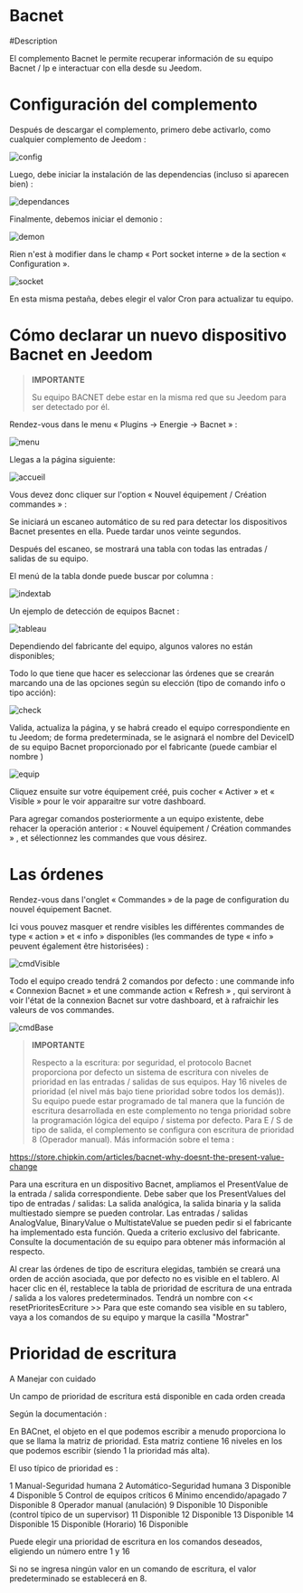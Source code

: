 # Bacnet

#Description

El complemento Bacnet le permite recuperar información de su equipo Bacnet / Ip e interactuar con ella desde su Jeedom.



# Configuración del complemento

Después de descargar el complemento, primero debe activarlo, como cualquier complemento de Jeedom :

![config](../images/BacnetConfig.png)

Luego, debe iniciar la instalación de las dependencias (incluso si aparecen bien) :

![dependances](../images/BacnetDep.png)

Finalmente, debemos iniciar el demonio :

![demon](../images/BacnetDemon.png)


Rien n'est à modifier dans le champ « Port socket interne » de la section « Configuration ».

![socket](../images/BacnetSocket.png)


En esta misma pestaña, debes elegir el valor Cron para actualizar tu equipo.




# Cómo declarar un nuevo dispositivo Bacnet en Jeedom




>**IMPORTANTE**
>
>Su equipo BACNET debe estar en la misma red que su Jeedom para ser detectado por él.


Rendez-vous dans le menu « Plugins → Energie → Bacnet » :

![menu](../images/BacnetMenu.png)


Llegas a la página siguiente:

![accueil](../images/BacnetAccueil.png)


Vous devez donc cliquer sur l'option « Nouvel équipement / Création commandes » :

Se iniciará un escaneo automático de su red para detectar los dispositivos Bacnet presentes en ella.
Puede tardar unos veinte segundos.

Después del escaneo, se mostrará una tabla con todas las entradas / salidas de su equipo.

El menú de la tabla donde puede buscar por columna :

![indextab](../images/BacnetIndexTab.png)


Un ejemplo de detección de equipos Bacnet :

![tableau](../images/BacnetTableau.png)

Dependiendo del fabricante del equipo, algunos valores no están disponibles;

Todo lo que tiene que hacer es seleccionar las órdenes que se crearán marcando una de las opciones según su elección (tipo de comando info o tipo acción):

![check](../images/BacnetCheck.png)


Valida, actualiza la página, y se habrá creado el equipo correspondiente en tu Jeedom; de forma predeterminada, se le asignará el nombre del DeviceID de su equipo Bacnet proporcionado por el fabricante (puede cambiar el nombre )

![equip](../images/BacnetEquip.png)

 Cliquez ensuite sur votre équipement créé, puis cocher « Activer » et « Visible » pour le voir apparaitre sur votre dashboard.

Para agregar comandos posteriormente a un equipo existente, debe rehacer la operación anterior : « Nouvel équipement / Création commandes » , et sélectionnez les commandes que vous désirez.



# Las órdenes


Rendez-vous dans l'onglet « Commandes » de la page de configuration du nouvel équipement Bacnet.

Ici vous pouvez masquer et rendre visibles les différentes commandes de type « action » et « info » disponibles (les commandes de type « info » peuvent également être historisées) :

![cmdVisible](../images/BacnetVisible.png)

Todo el equipo creado tendrá 2 comandos por defecto : une commande info « Connexion Bacnet » et une commande action « Refresh » , qui serviront à voir l'état de la connexion Bacnet sur votre dashboard, et à rafraichir les valeurs de vos commandes.

![cmdBase](../images/BacnetCmdBase.png)





>**IMPORTANTE**
>
>Respecto a la escritura: por seguridad, el protocolo Bacnet proporciona por defecto un sistema de escritura con niveles de prioridad en las entradas / salidas de sus equipos.
Hay 16 niveles de prioridad (el nivel más bajo tiene prioridad sobre todos los demás)). Su equipo puede estar programado de tal manera que la función de escritura desarrollada en este complemento no tenga prioridad sobre la programación lógica del equipo / sistema por defecto.
Para E / S de tipo de salida, el complemento se configura con escritura de prioridad 8 (Operador manual).
Más información sobre el tema :

https://store.chipkin.com/articles/bacnet-why-doesnt-the-present-value-change

Para una escritura en un dispositivo Bacnet, ampliamos el PresentValue de la entrada / salida correspondiente.
Debe saber que los PresentValues del tipo de entradas / salidas: La salida analógica, la salida binaria y la salida multiestado siempre se pueden controlar.
Las entradas / salidas AnalogValue, BinaryValue o MultistateValue se pueden pedir si el fabricante ha implementado esta función. Queda a criterio exclusivo del fabricante. Consulte la documentación de su equipo para obtener más información al respecto.




Al crear las órdenes de tipo de escritura elegidas, también se creará una orden de acción asociada, que por defecto no es visible en el tablero.
Al hacer clic en él, restablece la tabla de prioridad de escritura de una entrada / salida a los valores predeterminados.
Tendrá un nombre con << resetPrioritesEcriture >>
Para que este comando sea visible en su tablero, vaya a los comandos de su equipo y marque la casilla "Mostrar"



# Prioridad de escritura

  A Manejar con cuidado

  Un campo de prioridad de escritura está disponible en cada orden creada

  Según la documentación :

  En BACnet, el objeto en el que podemos escribir a menudo proporciona lo que se llama la matriz de prioridad. Esta matriz contiene 16 niveles en los que podemos escribir (siendo 1 la prioridad más alta).

  El uso típico de prioridad es :

  1 Manual-Seguridad humana 2 Automático-Seguridad humana 3 Disponible 4 Disponible 5 Control de equipos críticos 6 Mínimo encendido/apagado 7 Disponible 8 Operador manual (anulación) 9 Disponible 10 Disponible (control típico de un supervisor) 11 Disponible 12 Disponible 13 Disponible 14 Disponible 15 Disponible (Horario) 16 Disponible



  Puede elegir una prioridad de escritura en los comandos deseados, eligiendo un número entre 1 y 16

  Si no se ingresa ningún valor en un comando de escritura, el valor predeterminado se establecerá en 8.
